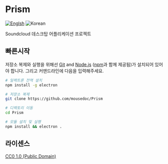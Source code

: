 # Prism

[![Englsh](https://img.shields.io/badge/Language-English-red.svg)](README.md)
![Korean](https://img.shields.io/badge/Language-Korean-lightgrey.svg)

Soundcloud 데스크탑 어플리케이션 프로젝트

## 빠른시작
저장소 복제와 실행을 위해선 [Git](https://git-scm.com) and [Node.js](https://nodejs.org/en/download/) ([npm](http://npmjs.com)과 함께 제공됨)가 설치되어 있어야 합니다. 그리고 커맨드라인에 다음을 입력해주세요.

```bash
# 일렉트론 전역 설치 
npm install -g electron

# 저장소 복제 
git clone https://github.com/mousedoc/Prism

# 디렉토리 이동 
cd Prism

# 모듈 설치 및 실행
npm install && electron .
```

## 라이센스
[CC0 1.0 (Public Domain)](LICENSE.md)
